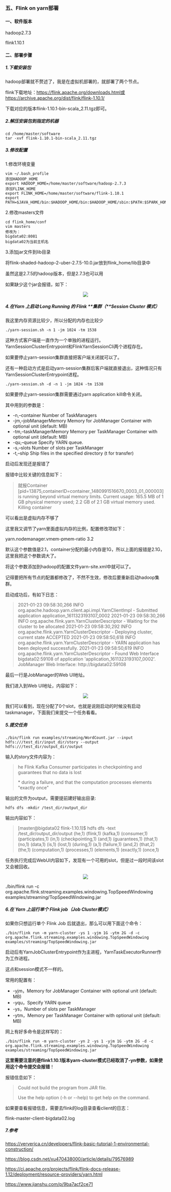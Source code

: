 ### 五、Flink on yarn部署



#### 一、软件版本

hadoop2.7.3

flink1.10.1



#### 二、部署步骤

##### 1.下载安装包

hadoop部署就不赘述了，我是在虚拟机部署的，就部署了两个节点。

flink下载地址：https://flink.apache.org/downloads.html或https://archive.apache.org/dist/flink/flink-1.10.1/

下载对应的版本flink-1.10.1-bin-scala_2.11.tgz即可。



##### 2.解压安装包到指定的机器

```shell
cd /home/master/software
tar -xvf flink-1.10.1-bin-scala_2.11.tgz
```



##### 3.修改配置

1.修改环境变量

```shell
vim ~/.bash_profile
添加HADOOP_HOME
export HADOOP_HOME=/home/master/software/hadoop-2.7.3
添加FLINK_HOME
export FLINK_HOME=/home/master/software/flink-1.10.1
export PATH=$JAVA_HOME/bin:$HADOOP_HOME/bin:$HADOOP_HOME/sbin:$PATH:$SPARK_HOME/bin:$FLINK_HOME/bin
```

2.修改masters文件

```shell
cd flink_home/conf
vim masters
修改为：
bigdata02:8081
bigdata02为当前主机名
```

3.添加jar文件到lib目录

将flink-shaded-hadoop-2-uber-2.7.5-10.0.jar放到flink_home/lib目录中

虽然这是2.7.5的hadoop版本，但是2.7.3也可以用

如果缺少这个jar会报错，如下：

<div align=center>
  <img src="images/1105757-20200727134952833-307337542.png" />
</div>



##### 4.在**Yarn** **上启动** **Long Running** **的** **Flink** **集群（**Session Cluster **模式）**

我这里内存资源比较少，所以分配的内存也比较少

```
./yarn-session.sh -n 1 -jm 1024 -tm 1538
```

这种方式客户端是一直作为一个单独的进程运行。YarnSessionClusterEntrypoint和FlinkYarnSessionCli两个进程存在。

如果要停止yarn-session集群直接把客户端关闭就可以了。



还有一种启动方式是启动yarn-session集群后客户端就直接退出，这种情况只有YarnSessionClusterEntrypoint进程。

```
./yarn-session.sh -d -n 1 -jm 1024 -tm 1538
```

如果要停止yarn-session集群需要通过yarn application kill命令关闭。



其中用到的参数是：

- -n,–container Number of TaskManagers
- -jm,–jobManagerMemory Memory for JobManager Container with optional unit (default: MB)
- -tm,–taskManagerMemory Memory per TaskManager Container with optional unit (default: MB)
- -qu,–queue Specify YARN queue.
- -s,–slots Number of slots per TaskManager
- -t,–ship Ship files in the specified directory (t for transfer)



启动后发现还是报错了

报错中比较关键的信息如下：

> 就报Container [pid=13875,containerID=container_1480991516670_0003_01_000003] is running beyond virtual memory limits. Current usage: 165.5 MB of 1 GB physical memory used; 2.2 GB of 2.1 GB virtual memory used. Killing container

可以看出是虚拟内存不够了

这里我又调节了yarn里面虚拟内存的比例，配置修改项如下：

<property>
<name>yarn.nodemanager.vmem-pmem-ratio</name>
<value>3.2</value>
</property>

默认这个参数值是2.1，container分配的最小内存是1G，所以上面的报错是2.1G，这里我把这个参数调大了。

将这个参数添加到hadoop的配置文件yarn-site.xml中就可以了。

记得要把所有节点的配置都修改了，不然不生效，修改后要重新启动hadoop集群。



启动成功后，有如下日志：

> 2021-01-23 09:58:30,266 INFO  org.apache.hadoop.yarn.client.api.impl.YarnClientImpl         - Submitted application application_1611323193107_0002
> 2021-01-23 09:58:30,266 INFO  org.apache.flink.yarn.YarnClusterDescriptor                   - Waiting for the cluster to be allocated
> 2021-01-23 09:58:30,292 INFO  org.apache.flink.yarn.YarnClusterDescriptor                   - Deploying cluster, current state ACCEPTED
> 2021-01-23 09:58:50,618 INFO  org.apache.flink.yarn.YarnClusterDescriptor                   - YARN application has been deployed successfully.
> 2021-01-23 09:58:50,619 INFO  org.apache.flink.yarn.YarnClusterDescriptor                   - Found Web Interface bigdata02:59108 of application 'application_1611323193107_0002'.
> JobManager Web Interface: http://bigdata02:59108

最后一行是JobManager的Web UI地址。

我们进入到Web UI地址，内容如下：

<div align=center>
  <img src="images/image-20210123100144325.png" />
</div>



我们可以看到，现在分配了0个slot，也就是说刚启动的时候没有启动taskmanager，下面我们来提交一个任务看看。



##### 5.提交任务

```
./bin/flink run examples/streaming/WordCount.jar --input hdfs:///test_dir/input_dir/story --output hdfs:///test_dir/output_dir/output
```

输入的story文件内容为：

> he Flink Kafka Consumer participates in checkpointing and guarantees that no data is lost
>
> \* during a failure, and that the computation processes elements "exactly once"

输出的文件为output，需要提前建好输出目录:

```shell
hdfs dfs -mkdir /test_dir/output_dir
```

输出内容如下：

> [master@bigdata02 flink-1.10.1]$ hdfs dfs -text /test_dir/output_dir/output
> (he,1)
> (flink,1)
> (kafka,1)
> (consumer,1)
> (participates,1)
> (in,1)
> (checkpointing,1)
> (and,1)
> (guarantees,1)
> (that,1)
> (no,1)
> (data,1)
> (is,1)
> (lost,1)
> (during,1)
> (a,1)
> (failure,1)
> (and,2)
> (that,2)
> (the,1)
> (computation,1)
> (processes,1)
> (elements,1)
> (exactly,1)
> (once,1)



任务执行完成后WebUI内容如下，发现有一个可用的slot，但是过一段时间该slot又会被回收。

<div align=center>
  <img src="images/image-20210123100604055.png" />
</div>


./bin/flink run -c org.apache.flink.streaming.examples.windowing.TopSpeedWindowing examples/streaming/TopSpeedWindowing.jar


##### 6.**在** **Yarn** **上运行单个** Flink job（Job Cluster模式）

如果你只想运行单个 Flink Job 后就退出，那么可以用下面这个命令：

```shell
./bin/flink run -m yarn-cluster -ys 1 -yjm 1G -ytm 2G -d -c org.apache.flink.streaming.examples.windowing.TopSpeedWindowing examples/streaming/TopSpeedWindowing.jar
```

启动后有YarnJobClusterEntrypoint作为主进程，YarnTaskExecutorRunner作为工作进程。

这点和session模式不一样的。



常用的配置有：

- -yjm，Memory for JobManager Container with optional unit (default: MB)
- -yqu，Specify YARN queue
- -ys，Number of slots per TaskManager
- -ytm，Memory per TaskManager Container with optional unit (default: MB) 



网上有好多命令是这样写的：

```shell
./bin/flink run -m yarn-cluster -yn 2 -ys 1 -yjm 1G -ytm 2G -d -c org.apache.flink.streaming.examples.windowing.TopSpeedWindowing examples/streaming/TopSpeedWindowing.jar
```

**这里需要注意的是flink1.10.1版本yarn-cluster模式已经取消了-yn参数，如果使用这个命令提交会报错**！

报错信息如下：

> Could not build the program from JAR file.
>
> Use the help option (-h or --help) to get help on the command.

如果要查看报错信息，需要去flink的log目录查看client的日志：

flink-master-client-bigdata02.log



##### 7.参考

https://ververica.cn/developers/flink-basic-tutorial-1-environmental-construction/

https://blog.csdn.net/xu470438000/article/details/79576989

https://ci.apache.org/projects/flink/flink-docs-release-1.12/deployment/resource-providers/yarn.html

https://www.jianshu.com/p/9ba7acf2ce71